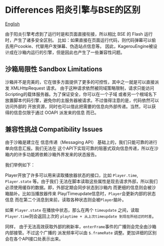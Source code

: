 # Differences 阳炎引擎与BSE的区别
[English](Differences.md)

由于阳炎引擎考虑到了运行时是和页面直接衔接，所以相比 BSE 的 Flash 运行时，产生了诸多安全区别。
比如：如果直接在页面运行代码，则代码弹幕可以偷去用户cookie、代替用户发弹幕、伪造站点信息等。
因此，KagerouEngine被设计成在沙箱内运行的引擎，但是因此也产生了一些兼容性问题。

## 沙箱局限性 Sandbox Limitations

沙箱并不是完美的，它在很多方面提供了更多的可控性，其中之一就是可以直接派发 XMLHttpRequest 请求。
由于这种请求依然被同域策略限制，请求只能访问Scripting的载体服务器。为了保证安全，你可以在一个子域
或者另一个根域名下放置脚本代码引擎，避免你的主服务器被请求。不过值得注意的是，代码依然可以访问外部的
开放资源，同时也可以借此把需要的信息向外部传递。当然，可以获得的信息仅限于通过 OOAPI 派发来的信息
而已。


## 兼容性挑战 Compatibility Issues

由于沙箱是建立在 信息传递（Messaging API） 基础上的，我们只能可靠的进行单向信息汇报。我们无法在
这个API下实现可靠的阻塞式双向信息传递，所以在沙箱内的许多功能將依赖沙箱外界发来的状态报告。 

我们举例如下：

Player开放了许多可以用来读取播放器状态的接口，比如 `Player.time`, `Player.state` 等。由于我们
无法在脚本读取这些属性是现去请求外部，所以我们必须使用缓存的数据。即，外部定期会同步状态到沙箱内
而更细的信息则会被沙箱脑补。比如当播放器传来 Play/Timeupdate信息时，`Player`会更新内部的状态信息
而在第二个消息到来前，读取各种状态则会被`Player`脑补。

如果 `Player.state` 在播放中状态，那么在两个 `timeupdate` 之间，读取`Player.time`则会返回上次的 
`playtime + 从上次timeupdate 到现在所经过的时差`。

同样， 由于无法高效获取外部的刷新率，`enterFrame`事件的广播则会完全由沙箱内部接管。不过这个广播的
派发频率可以由 `$.frameRate` 调整。更加详细的区别会在各个API接口处表示出来。

